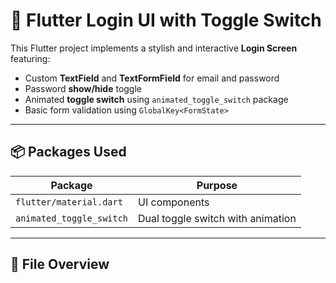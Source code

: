 # 🔐 Flutter Login UI with Toggle Switch

This Flutter project implements a stylish and interactive **Login Screen** featuring:
- Custom **TextField** and **TextFormField** for email and password
- Password **show/hide** toggle
- Animated **toggle switch** using `animated_toggle_switch` package
- Basic form validation using `GlobalKey<FormState>`

---

## 📦 Packages Used

| Package                    | Purpose                            |
|----------------------------|------------------------------------|
| `flutter/material.dart`    | UI components                      |
| `animated_toggle_switch`   | Dual toggle switch with animation  |

---

## 📁 File Overview